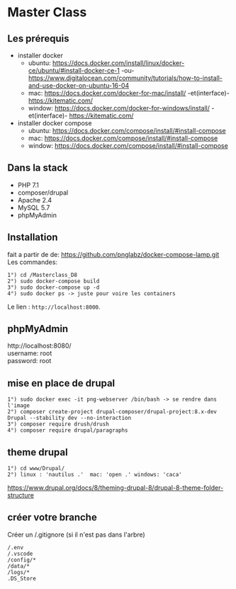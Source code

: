 # Master Class

## Les prérequis
* installer docker
    - ubuntu: https://docs.docker.com/install/linux/docker-ce/ubuntu/#install-docker-ce-1 -ou- https://www.digitalocean.com/community/tutorials/how-to-install-and-use-docker-on-ubuntu-16-04
    - mac: https://docs.docker.com/docker-for-mac/install/ -et(interface)- https://kitematic.com/ 
    - window: https://docs.docker.com/docker-for-windows/install/ -et(interface)- https://kitematic.com/
* installer docker compose
    - ubuntu: https://docs.docker.com/compose/install/#install-compose
    - mac: https://docs.docker.com/compose/install/#install-compose
    - window: https://docs.docker.com/compose/install/#install-compose

## Dans la stack

* PHP 7.1
* composer/drupal
* Apache 2.4
* MySQL 5.7
* phpMyAdmin


## Installation

fait a partir de de: https://github.com/pnglabz/docker-compose-lamp.git
    Les commandes:
```
1°) cd /Masterclass_D8
2°) sudo docker-compose build
3°) sudo docker-compose up -d
4°) sudo docker ps -> juste pour voire les containers

```
Le lien : `http://localhost:8000`.

## phpMyAdmin

http://localhost:8080/  
username: root  
password: root

## mise en place de drupal 

```
1°) sudo docker exec -it png-webserver /bin/bash -> se rendre dans l'image
2°) composer create-project drupal-composer/drupal-project:8.x-dev Drupal --stability dev --no-interaction
3°) composer require drush/drush
4°) composer require drupal/paragraphs
```
## theme drupal

```
1°) cd www/Drupal/
2°) linux : 'nautilus .'  mac: 'open .' windows: 'caca' 

```

https://www.drupal.org/docs/8/theming-drupal-8/drupal-8-theme-folder-structure

## créer votre branche

 Créer un /.gitignore (si il n'est pas dans l'arbre)
```
/.env
/.vscode
/config/*
/data/*
/logs/*
.DS_Store

```




